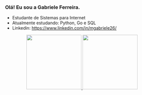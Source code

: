 ### Olá! Eu sou a Gabriele Ferreira.

- Estudante de Sistemas para Internet
- Atualmente estudando: Python, Go e SQL
- Linkedin: https://www.linkedin.com/in/mgabriele26/

<div align="center">
  <a href="https://github.com/rafaballerini">
  <img height="180em" src="https://github-readme-stats.vercel.app/api?username=mgabrielef&show_icons=true&theme=tokyonight&include_all_commits=true&count_private=true"/>
  <img height="180em" src="https://github-readme-stats.vercel.app/api/top-langs/?username=mgabrielef&layout=compact&langs_count=7&theme=tokyonight"/>
</div>

